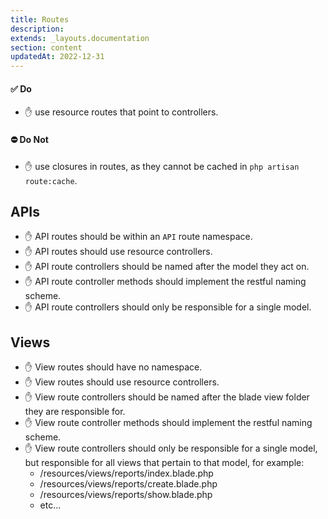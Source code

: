 ```yaml
---
title: Routes
description:
extends: _layouts.documentation
section: content
updatedAt: 2022-12-31
---
```


#### ✅ Do
- ✋ use resource routes that point to controllers.

#### ⛔️ Do Not
- ✋ use closures in routes, as they cannot be cached in `php artisan route:cache`.

## APIs
- ✋ API routes should be within an `API` route namespace.
- ✋ API routes should use resource controllers.
- ✋ API route controllers should be named after the model they act on.
- ✋ API route controller methods should implement the restful naming scheme.
- ✋ API route controllers should only be responsible for a single model.

## Views
- ✋ View routes should have no namespace.
- ✋ View routes should use resource controllers.
- ✋ View route controllers should be named after the blade view folder they are responsible for.
- ✋ View route controller methods should implement the restful naming scheme.
- ✋ View route controllers should only be responsible for a single model, but responsible for all views that pertain to that model, for example:
  - /resources/views/reports/index.blade.php
  - /resources/views/reports/create.blade.php
  - /resources/views/reports/show.blade.php
  - etc...
